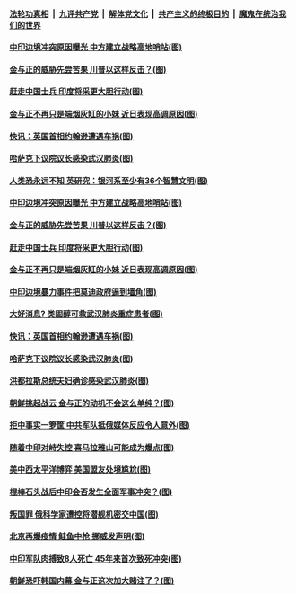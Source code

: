 ####  [法轮功真相](../../../../basic/blob/master/README.md?t=06190802) &nbsp;|&nbsp; [九评共产党](../../../../9ping.md/blob/master/README.md?t=06190802) &nbsp;|&nbsp; [解体党文化](../../../../jtdwh.md/blob/master/README.md?t=06190802)  &nbsp;|&nbsp; [共产主义的终极目的](../../../../gczydzjmd.md/blob/master/README.md?t=06190802) &nbsp;|&nbsp; [魔鬼在统治我们的世界](../../../../mgztzwmdsj.md/blob/master/README.md?t=06190802) 

#### [中印边境冲突原因曝光 中方建立战略高地哨站(图)](../pages/p9/936925.md?t=06190802) 

#### [金与正的威胁先尝苦果 川普以这样反击？(图)](../pages/p9/936907.md?t=06190802) 

#### [赶走中国士兵 印度将采更大胆行动(图)](../pages/p9/936844.md?t=06190802) 

#### [金与正不再只是端烟灰缸的小妹 近日表现高调原因(图)](../pages/p9/936874.md?t=06190802) 

#### [快讯：英国首相约翰逊遭遇车祸(图)](../pages/p9/936880.md?t=06190802) 

#### [哈萨克下议院议长感染武汉肺炎(图)](../pages/p9/936836.md?t=06190802) 

#### [人类恐永远不知 英研究：银河系至少有36个智慧文明(图)](../pages/p9/936944.md?t=06190802) 

#### [中印边境冲突原因曝光 中方建立战略高地哨站(图)](../pages/p9/936925.md?t=06190802) 

#### [金与正的威胁先尝苦果 川普以这样反击？(图)](../pages/p9/936907.md?t=06190802) 

#### [赶走中国士兵 印度将采更大胆行动(图)](../pages/p9/936844.md?t=06190802) 

#### [金与正不再只是端烟灰缸的小妹 近日表现高调原因(图)](../pages/p9/936874.md?t=06190802) 

#### [中印边境暴力事件把莫迪政府逼到墙角(图)](../pages/p9/936885.md?t=06190802) 

#### [大好消息? 类固醇可救武汉肺炎重症患者(图)](../pages/p9/936843.md?t=06190802) 

#### [快讯：英国首相约翰逊遭遇车祸(图)](../pages/p9/936880.md?t=06190802) 

#### [哈萨克下议院议长感染武汉肺炎(图)](../pages/p9/936836.md?t=06190802) 

#### [洪都拉斯总统夫妇确诊感染武汉肺炎(图)](../pages/p9/936833.md?t=06190802) 

#### [朝鲜挑起战云 金与正的动机不会这么单纯？(图)](../pages/p9/936815.md?t=06190802) 

#### [拒中事实一箩筐 中共军队抵俄媒体反应令人意外(图)](../pages/p9/936748.md?t=06190802) 

#### [随着中印对峙失控 喜马拉雅山可能成为爆点(图)](../pages/p9/936797.md?t=06190802) 

#### [美中西太平洋博弈 美国盟友处境尴尬(图)](../pages/p9/936793.md?t=06190802) 

#### [棍棒石头战后中印会否发生全面军事冲突？(图)](../pages/p9/936790.md?t=06190802) 

#### [叛国罪 俄科学家遭控将潜舰机密交中国(图)](../pages/p9/936738.md?t=06190802) 

#### [北京再爆疫情 鲑鱼中枪 挪威发声明(图)](../pages/p9/936755.md?t=06190802) 

#### [中印军队肉搏致8人死亡 45年来首次致死冲突(图)](../pages/p9/936745.md?t=06190802) 


#### [朝鲜恐吓韩国内幕 金与正这次加大赌注了？(图)](../pages/p9/936620.md?t=06190802) 

